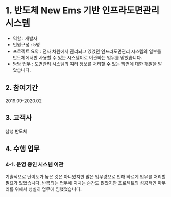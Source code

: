 # 1. 반도체 New Ems 기반 인프라도면관리 시스템
- 역할 : 개발자
- 인원구성 : 5명
- 프로젝트 요약 : 전사 차원에서 관리되고 있었던 인프라도면관리 시스템의 일부를 반도체에서만 사용할 수 있는 시스템이로 이관하는 업무를 맡았습니다.
- 담당 업무 : 도면관리 시스템의 여러 정보를 처리할 수 있는 화면에 대한 개발을 맡았습니다.

## 2. 참여기간
2019.09-2020.02

## 3. 고객사
삼성 반도체

## 4. 수행 업무
### 4-1. 운영 중인 시스템 이관
기술적으로 난이도가 높은 것은 아니었지만 많은 업무량으로 인해 빠르게 업무를 처리할 필요가 있었습니다.
반복되는 업무에 지치는 순간도 많았지만 프로젝트의 성공적인 마무리를 위해서 성실히 업무에 임했었습니다.
